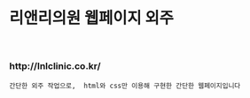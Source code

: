 # 리앤리의원 웹페이지 외주
  <div align='left'>
    <img alt="" src="https://img.shields.io/badge/-html-red">
    <img alt="" src="https://img.shields.io/badge/-css-informational">
  </div>
  <h3 >http://lnlclinic.co.kr/</h3>
  

```
간단한 외주 작업으로,  html와 css만 이용해 구현한 간단한 웹페이지입니다
```
